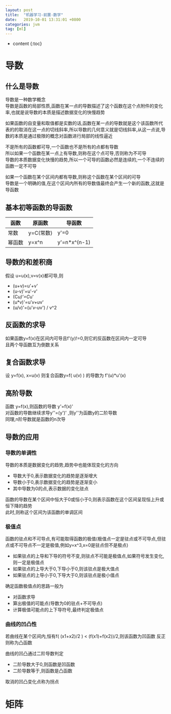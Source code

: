 ```yaml
---
layout: post
title:  "机器学习-前置-数学"
date:   2019-10-01 13:31:01 +0800
categories: jvm
tag: [ml]
---
```


* content
{:toc}


# 导数  

##  什么是导数  

导数是一种数学概念  
导数是函数的局部性质,函数在某一点的导数描述了这个函数在这个点附件的变化率,也就是说导数的本质是描述数据变化的快慢趋势  

如果函数的自变量和取值都是实数的话,函数在某一点的导数就是这个该函数所代表的的取消在这一点的切线斜率,所以导数的几何意义就是切线斜率,从这一点说,导数的本质是通过极限的概念对函数进行局部的线性逼近  

不是所有的函数都可导,一个函数也不是所有的点都有导数   
所以如果一个函数在某一点上有导数,则称在这个点可导,否则称为不可导  
导数的本质数据变化快慢的趋势,所以一个可导的函数必然是连续的,一个不连续的函数一定不可导  

如果一个函数在某个区间内都有导数,则称这个函数在某个区间的可导  
导数是一个明确的值,在这个区间内所有的导数值最终会产生一个新的函数,这就是导函数  

## 基本初等函数的导函数  

|函数|原函数|导函数|
|--|--|--|
|常数| y=C(常数)|y'=0|
|幂函数|y=x^n|y'=n*x^(n-1)|

## 导数的和差积商  

假设 u=u(x),v=v(x)都可导,则  
* (u+v)=u'+v'  
* (u-v)'=u'-v'  
* (C*u)'=C*u'  
* (u*v)'=u'*v+u*v'  
* (u/v)'=(u'*v-u*v') / v^2  

## 反函数的求导  

如果函数y=f(x)在区间内可导且f'(y)!=0,则它的反函数在区间内一定可导  
且两个导函数互为倒数关系  

## 复合函数求导  

设 y=f(x), x=u(v) 则复合函数y=f( u(v) ) 的导数为 f'(u)*u'(x)  

## 高阶导数  

函数 y=f(x),则函数的导数 y'=f(x)'  
对函数的导数继续求导y''=(y')' ,则y''为函数y的二阶导数  
同理,n阶导数就是函数的n次导  

## 导数的应用  

### 导数的单调性  

导数的本质是数据变化的趋势,趋势中也能体现变化的方向  
* 导数大于0,表示数据变化的趋势是逐渐增大  
* 导数小于0,表示数据变化的趋势是逐渐变小  
* 其中导数为0的点,表示数据的变化驻点  

函数的导数在某个区间中恒大于0或恒小于0,则表示函数在这个区间呈现恒上升或恒下降的趋势  
此时,则称这个区间为该函数的单调区间  

### 极值点  

函数的驻点和不可导点,有可能取得函数的极值(极值点一定是驻点或不可导点,但驻点或不可导点不一定是极值,例如y=x^3,x=0是驻点但不是极点)  
* 如果驻点的上导和下导的符号不变,则驻点不可能是极值点,如果符号发生变化,则一定是极值点  
* 如果驻点的上导大于0,下导小于0,则该驻点是极大值点  
* 如果驻点的上导小于0,下导大于0,则该驻点是极小值点  

确定函数极值点的思路一般为  
* 对函数求导  
* 算出极值的可能点(导数为0的驻点+不可导点)   
* 计算极值可能点的上下导符号,最终判定极值点  

### 曲线的凹凸性  

若曲线在某个区间内,恒有f( (x1+x2)/2 ) < (f(x1)+f(x2))/2,则该函数为凹函数
反正则称为凸函数  

曲线的凹凸通过二阶导数判定  
* 二阶导数大于0,则函数是凹函数  
* 二阶导数等于,则函数是凸函数  


取消的凹凸变化点称为拐点  


# 矩阵  
